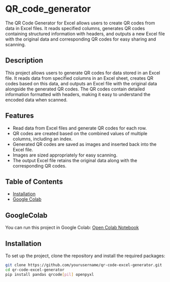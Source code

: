 # QR_code_generator
The QR Code Generator for Excel allows users to create QR codes from data in Excel files. It reads specified columns, generates QR codes containing structured information with headers, and outputs a new Excel file with the original data and corresponding QR codes for easy sharing and scanning.

## Description
This project allows users to generate QR codes for data stored in an Excel file. It reads data from specified columns in an Excel sheet, creates QR codes based on this data, and outputs an Excel file with the original data alongside the generated QR codes. The QR codes contain detailed information formatted with headers, making it easy to understand the encoded data when scanned.

## Features
- Read data from Excel files and generate QR codes for each row.
- QR codes are created based on the combined values of multiple columns, including an index.
- Generated QR codes are saved as images and inserted back into the Excel file.
- Images are sized appropriately for easy scanning.
- The output Excel file retains the original data along with the corresponding QR codes.

## Table of Contents
- [Installation](#installation)
- [Google Colab](#GoogleColab)
## GoogleColab
You can  run this project in Google Colab: [Open Colab Notebook](https://colab.research.google.com/drive/17OKGI_LG0o1EnVKE6JLQZ9IPhIfxpAPt?usp=sharing)

## Installation
To set up the project, clone the repository and install the required packages:

```bash
git clone https://github.com/yourusername/qr-code-excel-generator.git
cd qr-code-excel-generator
pip install pandas qrcode[pil] openpyxl


